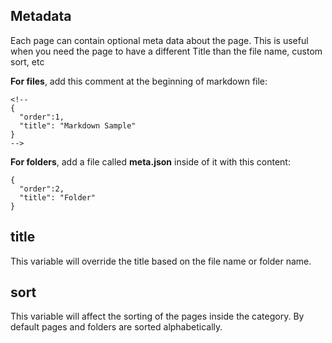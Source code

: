 <!--
{
  "order": 2,
  "title": "Metadata"
}
-->

## Metadata

Each page can contain optional meta data about the page. This is useful when you need the page to have a different Title than the file name, custom sort, etc 

**For files**, add this comment at the beginning of markdown file:

```
<!--
{
  "order":1,
  "title": "Markdown Sample"
}
-->
```

**For folders**, add a file called **meta.json** inside of it with this content:

```
{
  "order":2,
  "title": "Folder"
}
```

## title 

This variable will override the title based on the file name or folder name.


## sort

This variable will affect the sorting of the pages inside the category. By default pages and folders are sorted alphabetically.